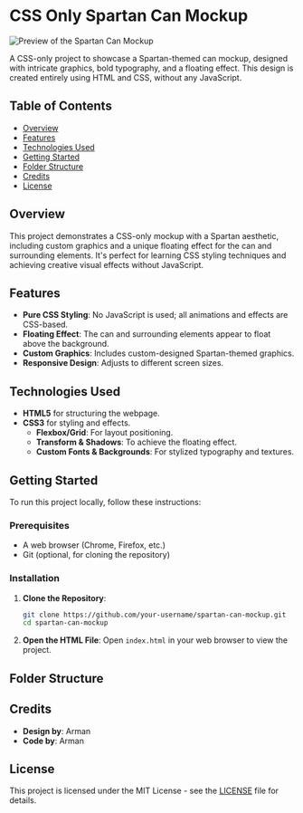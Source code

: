 # CSS Only Spartan Can Mockup

![Preview of the Spartan Can Mockup](Screenshot.png) <!-- Replace with the actual path to your image file -->

A CSS-only project to showcase a Spartan-themed can mockup, designed with intricate graphics, bold typography, and a floating effect. This design is created entirely using HTML and CSS, without any JavaScript.

## Table of Contents

- [Overview](#overview)
- [Features](#features)
- [Technologies Used](#technologies-used)
- [Getting Started](#getting-started)
- [Folder Structure](#folder-structure)
- [Credits](#credits)
- [License](#license)

## Overview

This project demonstrates a CSS-only mockup with a Spartan aesthetic, including custom graphics and a unique floating effect for the can and surrounding elements. It's perfect for learning CSS styling techniques and achieving creative visual effects without JavaScript.

## Features

- **Pure CSS Styling**: No JavaScript is used; all animations and effects are CSS-based.
- **Floating Effect**: The can and surrounding elements appear to float above the background.
- **Custom Graphics**: Includes custom-designed Spartan-themed graphics.
- **Responsive Design**: Adjusts to different screen sizes.

## Technologies Used

- **HTML5** for structuring the webpage.
- **CSS3** for styling and effects.
  - **Flexbox/Grid**: For layout positioning.
  - **Transform & Shadows**: To achieve the floating effect.
  - **Custom Fonts & Backgrounds**: For stylized typography and textures.

## Getting Started

To run this project locally, follow these instructions:

### Prerequisites

- A web browser (Chrome, Firefox, etc.)
- Git (optional, for cloning the repository)

### Installation

1. **Clone the Repository**:
    ```bash
    git clone https://github.com/your-username/spartan-can-mockup.git
    cd spartan-can-mockup
    ```

2. **Open the HTML File**:
    Open `index.html` in your web browser to view the project.

## Folder Structure


## Credits

- **Design by**: Arman
- **Code by**: Arman

## License

This project is licensed under the MIT License - see the [LICENSE](LICENSE) file for details.
